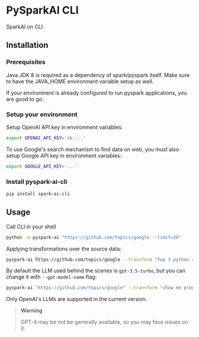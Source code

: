 # PySparkAI CLI

SparkAI on CLI

## Installation

### Prerequisites

Java JDK 8 is required as a dependency of spark/pyspark itself. Make sure to have the JAVA_HOME environment variable setup as well.

If your environment is already configured to run pyspark applications, you are good to go.

### Setup your environment

Setup OpenAI API key in environment variables:

```sh
export OPENAI_API_KEY='sk-...'
```

To use Google's search mechanism to find data on web, you must also setup Google API key in environment variables:

```sh
export GOOGLE_API_KEY='...'
```

### Install pyspark-ai-cli

```sh
pip install spark-ai-cli
```

## Usage

Call CLI in your shell

```sh
python -m pyspark-ai "https://github.com/topics/google --limit=20"
```

Applying transformations over the source data:

```sh
pyspark-ai https://github.com/topics/google --transform "top 3 python repos with more stars"
```

By default the LLM used behind the scenes is `gpt-3.5-turbo`, but you can change it with `--gpt-model-name` flag:

```sh
pyspark-ai "https://github.com/topics/google" --transform "show me programming languages by stars from the most stared to the less stared" --gpt-model-name "gpt-4" --limit 20
```

Only OpenAI's LLMs are supported in the current version.

> **Warning**
>
> GPT-4 may be not be generally available, so you may face issues on it.  